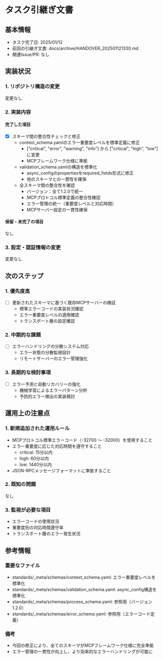 # タスク引継ぎ文書

## 基本情報

- タスク完了日: 2025/01/12
- 前回の引継ぎ文書: docs/archive/HANDOVER_202501121330.md
- 関連Issue/PR: なし

## 実装状況

### 1. リポジトリ構造の変更

変更なし

### 2. 実装内容

#### 完了した項目

- [x] スキーマ間の整合性チェックと修正
  - context_schema.yamlのエラー重要度レベルを標準定義に修正
    * ["critical", "error", "warning", "info"] から ["critical", "high", "low"] に変更
    * MCPフレームワーク仕様に準拠
  - validation_schema.yamlの構造を標準化
    * async_configのpropertiesをrequired_fields形式に修正
    * 他のスキーマとの一貫性を確保
  - 全スキーマ間の整合性を確認
    * バージョン：全て1.2.0で統一
    * MCPプロトコル標準定義の整合性確認
    * エラー管理の統一（重要度レベルと対応時間）
    * MCPサーバー設定の一貫性確保

#### 保留・未完了の項目

なし

### 3. 設定・認証情報の変更

変更なし

## 次のステップ

### 1. 優先度高

- [ ] 更新されたスキーマに基づく既存MCPサーバーの検証
  - 標準エラーコードの実装状況確認
  - エラー重要度レベルの適用確認
  - トランスポート層の設定確認

### 2. 中期的な課題

- [ ] エラーハンドリングの分散システム対応
  - エラー状態の分散監視設計
  - リモートサーバーのエラー管理強化

### 3. 長期的な検討事項

- [ ] エラー予測と自動リカバリーの強化
  - 機械学習によるエラーパターン分析
  - 予防的エラー検出の実装検討

## 運用上の注意点

### 1. 新規追加された運用ルール

- MCPプロトコル標準エラーコード（-32700 ～ -32000）を使用すること
- エラー重要度に応じた対応時間を遵守すること
  * critical: 15分以内
  * high: 60分以内
  * low: 1440分以内
- JSON-RPCメッセージフォーマットに準拠すること

### 2. 既知の問題

なし

### 3. 監視が必要な項目

- エラーコードの使用状況
- 重要度別の対応時間遵守率
- トランスポート層のエラー発生状況

## 参考情報

### 重要なファイル

- standards/_meta/schemas/context_schema.yaml: エラー重要度レベルを標準化
- standards/_meta/schemas/validation_schema.yaml: async_config構造を標準化
- standards/_meta/schemas/process_schema.yaml: 参照用（バージョン1.2.0）
- standards/_meta/schemas/error_schema.yaml: 参照用（エラーコード定義）

### 備考

- 今回の修正により、全てのスキーマがMCPフレームワーク仕様に完全準拠
- エラー管理の一貫性が向上し、より効率的なエラーハンドリングが可能に
